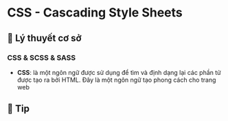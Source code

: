 # **CSS - Cascading Style Sheets**

## 🔷 Lý thuyết cơ sở

### CSS & SCSS & SASS

- **CSS**: là một ngôn ngữ được sử dụng để tìm và định dạng lại các phần tử được tạo ra bởi HTML. Đây là một ngôn ngữ tạo phong cách cho trang web

## 🔷 Tip
